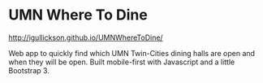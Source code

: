 # UMN Where To Dine
http://igullickson.github.io/UMNWhereToDine/

Web app to quickly find which UMN Twin-Cities dining halls are open and when they will be open. Built mobile-first with Javascript and a little Bootstrap 3.
